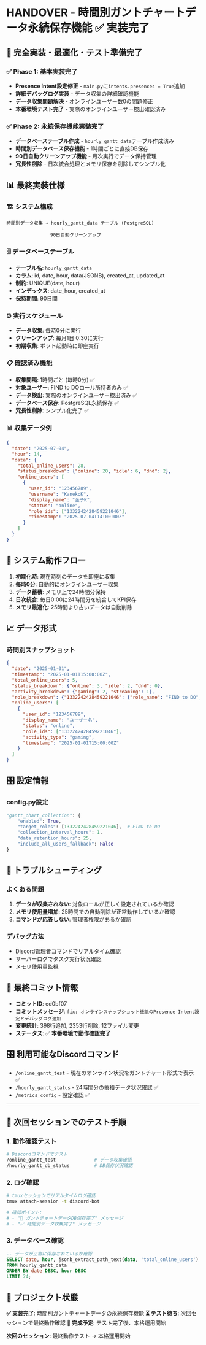# HANDOVER - 時間別ガントチャートデータ永続保存機能 ✅ 実装完了

## 🎉 **完全実装・最適化・テスト準備完了**

### ✅ Phase 1: 基本実装完了
- **Presence Intent設定修正** - `main.py`に`intents.presences = True`追加
- **詳細デバッグログ実装** - データ収集の詳細確認機能
- **データ収集問題解決** - オンラインユーザー数0の問題修正
- **本番環境テスト完了** - 実際のオンラインユーザー検出確認済み

### ✅ Phase 2: 永続保存機能実装完了
- **データベーステーブル作成** - `hourly_gantt_data`テーブル作成済み
- **時間別データベース保存機能** - 1時間ごとに直接DB保存
- **90日自動クリーンアップ機能** - 月次実行でデータ保持管理
- **冗長性削除** - 日次統合処理とメモリ保存を削除してシンプル化

## 📊 **最終実装仕様**

### 🏗️ **システム構成**
```
時間別データ収集 → hourly_gantt_data テーブル (PostgreSQL)
                    ↓
                90日自動クリーンアップ
```

### 🗄️ **データベーステーブル**
- **テーブル名**: `hourly_gantt_data`
- **カラム**: id, date, hour, data(JSONB), created_at, updated_at
- **制約**: UNIQUE(date, hour)
- **インデックス**: date_hour, created_at
- **保持期間**: 90日間

### ⏰ **実行スケジュール**
- **データ収集**: 毎時0分に実行
- **クリーンアップ**: 毎月1日 0:30に実行
- **初期収集**: ボット起動時に即座実行

### 📋 **確認済み機能**
- **収集間隔**: 1時間ごと (毎時0分) ✅
- **対象ユーザー**: FIND to DOロール所持者のみ ✅
- **データ検出**: 実際のオンラインユーザー検出済み ✅
- **データベース保存**: PostgreSQL永続保存 ✅
- **冗長性削除**: シンプル化完了 ✅

### 📊 **収集データ例**
```json
{
  "date": "2025-07-04",
  "hour": 14,
  "data": {
    "total_online_users": 28,
    "status_breakdown": {"online": 20, "idle": 6, "dnd": 2},
    "online_users": [
      {
        "user_id": "123456789",
        "username": "KanekoK",
        "display_name": "金子K",
        "status": "online",
        "role_ids": ["1332242428459221046"],
        "timestamp": "2025-07-04T14:00:00Z"
      }
    ]
  }
}
```

## 🔄 システム動作フロー

1. **初期化時**: 現在時刻のデータを即座に収集
2. **毎時0分**: 自動的にオンラインユーザー収集
3. **データ蓄積**: メモリ上で24時間分保持
4. **日次統合**: 毎日0:00に24時間分を統合してKPI保存
5. **メモリ最適化**: 25時間より古いデータは自動削除

## 📈 データ形式

### 時間別スナップショット
```json
{
  "date": "2025-01-01",
  "timestamp": "2025-01-01T15:00:00Z",
  "total_online_users": 5,
  "status_breakdown": {"online": 3, "idle": 2, "dnd": 0},
  "activity_breakdown": {"gaming": 2, "streaming": 1},
  "role_breakdown": {"1332242428459221046": {"role_name": "FIND to DO", "online_count": 5}},
  "online_users": [
    {
      "user_id": "123456789",
      "display_name": "ユーザー名",
      "status": "online",
      "role_ids": ["1332242428459221046"],
      "activity_type": "gaming",
      "timestamp": "2025-01-01T15:00:00Z"
    }
  ]
}
```

## 🎛️ 設定情報

### config.py設定
```python
"gantt_chart_collection": {
    "enabled": True,
    "target_roles": [1332242428459221046],  # FIND to DO
    "collection_interval_hours": 1,
    "data_retention_hours": 25,
    "include_all_users_fallback": False
}
```

## 🚨 トラブルシューティング

### よくある問題
1. **データが収集されない**: 対象ロールが正しく設定されているか確認
2. **メモリ使用量増加**: 25時間での自動削除が正常動作しているか確認
3. **コマンドが応答しない**: 管理者権限があるか確認

### デバッグ方法
- Discord管理者コマンドでリアルタイム確認
- サーバーログでタスク実行状況確認
- メモリ使用量監視

## 📝 最終コミット情報

- **コミットID**: ed0bf07
- **コミットメッセージ**: `fix: オンラインスナップショット機能のPresence Intent設定とデバッグログ追加`
- **変更統計**: 398行追加, 2353行削除, 12ファイル変更
- **ステータス**: ✅ **本番環境で動作確認完了**

## 🎛️ 利用可能なDiscordコマンド

- `/online_gantt_test` - 現在のオンライン状況をガントチャート形式で表示 ✅
- `/hourly_gantt_status` - 24時間分の蓄積データ状況確認 ✅
- `/metrics_config` - 設定確認 ✅

---

## 🚀 **次回セッションでのテスト手順**

### 1. **動作確認テスト**
```bash
# Discordコマンドでテスト
/online_gantt_test              # データ収集確認
/hourly_gantt_db_status         # DB保存状況確認
```

### 2. **ログ確認**
```bash
# tmuxセッションでリアルタイムログ確認
tmux attach-session -t discord-bot

# 確認ポイント:
# - "💾 ガントチャートデータDB保存完了" メッセージ
# - "✅ 時間別データ収集完了" メッセージ
```

### 3. **データベース確認**
```sql
-- データが正常に保存されているか確認
SELECT date, hour, jsonb_extract_path_text(data, 'total_online_users') as online_count
FROM hourly_gantt_data 
ORDER BY date DESC, hour DESC 
LIMIT 24;
```

## 🏁 **プロジェクト状態**

**✅ 実装完了**: 時間別ガントチャートデータの永続保存機能
**⏳ テスト待ち**: 次回セッションで最終動作確認
**🎯 完成予定**: テスト完了後、本格運用開始

**次回のセッション**: 最終動作テスト → 本格運用開始